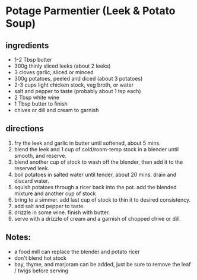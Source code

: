 # Potage Parmentier (Leek & Potato Soup)

## ingredients

* 1-2 Tbsp butter
* 300g thinly sliced leeks (about 2 leeks)
* 3 cloves garlic, sliced or minced
* 300g potatoes, peeled and diced (about 3 potatoes)
* 2-3 cups light chicken stock, veg broth, or water
* salt and pepper to taste (probably about 1 tsp each)
* 2 Tbsp white wine
* 1 Tbsp butter to finish
* chives or dill and cream to garnish

## directions

1. fry the leek and garlic in butter until softened, about 5 mins.
2. blend the leek and 1 cup of cold/room-temp stock in a blender until smooth, and reserve.
3. blend another cup of stock to wash off the blender, then add it to the reserved leek.
4. boil potatoes in salted water until tender, about 20 mins. drain and discard water.
5. squish potatoes through a ricer back into the pot. add the blended mixture and another cup of stock
6. bring to a simmer. add last cup of stock to thin it to desired consistency.
7. add salt and pepper to taste.
8. drizzle in some wine. finish with butter.
9. serve with a drizzle of cream and a garnish of chopped chive or dill.

## Notes:

* a food mill can replace the blender and potato ricer
* don't blend hot stock
* bay, thyme, and marjoram can be added, just be sure to remove the leaf / twigs before serving
